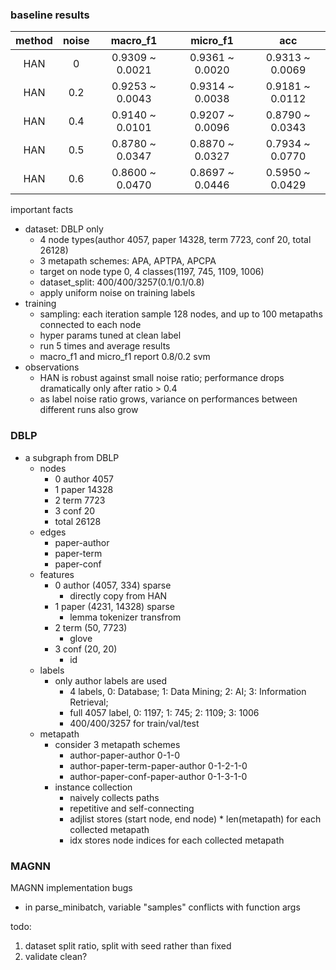 ### baseline results

| method | noise |    macro_f1     |    micro_f1     |       acc       |
|:------:|:-----:|:---------------:|:---------------:|:---------------:|
|  HAN   |   0   | 0.9309 ~ 0.0021 | 0.9361 ~ 0.0020 | 0.9313 ~ 0.0069 |
|  HAN   |  0.2  | 0.9253 ~ 0.0043 | 0.9314 ~ 0.0038 | 0.9181 ~ 0.0112 |
|  HAN   |  0.4  | 0.9140 ~ 0.0101 | 0.9207 ~ 0.0096 | 0.8790 ~ 0.0343 |
|  HAN   |  0.5  | 0.8780 ~ 0.0347 | 0.8870 ~ 0.0327 | 0.7934 ~ 0.0770 |
|  HAN   |  0.6  | 0.8600 ~ 0.0470 | 0.8697 ~ 0.0446 | 0.5950 ~ 0.0429 |

important facts
- dataset: DBLP only
  - 4 node types(author 4057, paper 14328, term 7723, conf 20, total 26128)
  - 3 metapath schemes: APA, APTPA, APCPA
  - target on node type 0, 4 classes(1197, 745, 1109, 1006)
  - dataset_split: 400/400/3257(0.1/0.1/0.8)
  - apply uniform noise on training labels
- training
  - sampling: each iteration sample 128 nodes, and up to 100 metapaths connected to each node
  - hyper params tuned at clean label
  - run 5 times and average results
  - macro_f1 and micro_f1 report 0.8/0.2 svm
- observations
  - HAN is robust against small noise ratio; performance drops dramatically only after ratio > 0.4
  - as label noise ratio grows, variance on performances between different runs also grow

### DBLP

- a subgraph from DBLP
    - nodes
        - 0 author 4057
        - 1 paper 14328
        - 2 term 7723
        - 3 conf 20
        - total 26128
    - edges
        - paper-author
        - paper-term
        - paper-conf
    - features
        - 0 author (4057, 334) sparse
            - directly copy from HAN
        - 1 paper (4231, 14328) sparse
            - lemma tokenizer transfrom
        - 2 term (50, 7723)
            - glove
        - 3 conf (20, 20)
            - id
    - labels
        - only author labels are used
            - 4 labels, 0: Database; 1: Data Mining; 2: AI; 3: Information Retrieval;
            - full 4057 label, 0: 1197; 1: 745; 2: 1109; 3: 1006
            - 400/400/3257 for train/val/test
    - metapath
        - consider 3 metapath schemes
            - author-paper-author 0-1-0
            - author-paper-term-paper-author 0-1-2-1-0
            - author-paper-conf-paper-author 0-1-3-1-0
        - instance collection
            - naively collects paths
            - repetitive and self-connecting
            - adjlist stores (start node, end node) * len(metapath) for each collected metapath
            - idx stores node indices for each collected metapath

### MAGNN

MAGNN implementation bugs

- in parse_minibatch, variable "samples" conflicts with function args

todo:

1. dataset split ratio, split with seed rather than fixed
2. validate clean?